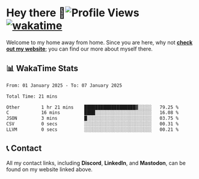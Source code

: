 # Hey there :wave:![Profile Views](https://komarev.com/ghpvc/?username=skifli) [![wakatime](https://wakatime.com/badge/user/b4317b02-0c6d-457b-82a4-a448b8a8d1df.svg)](https://wakatime.com/@b4317b02-0c6d-457b-82a4-a448b8a8d1df)

Welcome to my home away from home. Since you are here, why not [**check out my website**](https://skifli.github.io); you can find our more about myself there.

## 📊 WakaTime Stats

<!--START_SECTION:waka-->

```txt
From: 01 January 2025 - To: 07 January 2025

Total Time: 21 mins

Other        1 hr 21 mins    ███████████████████▓░░░░░   79.25 %
C            16 mins         ████░░░░░░░░░░░░░░░░░░░░░   16.08 %
JSON         3 mins          █░░░░░░░░░░░░░░░░░░░░░░░░   03.75 %
CSV          0 secs          ░░░░░░░░░░░░░░░░░░░░░░░░░   00.31 %
LLVM         0 secs          ░░░░░░░░░░░░░░░░░░░░░░░░░   00.21 %
```

<!--END_SECTION:waka-->

## 📞 Contact

All my contact links, including **Discord**, **LinkedIn**, and **Mastodon**, can be found on my website linked above.
